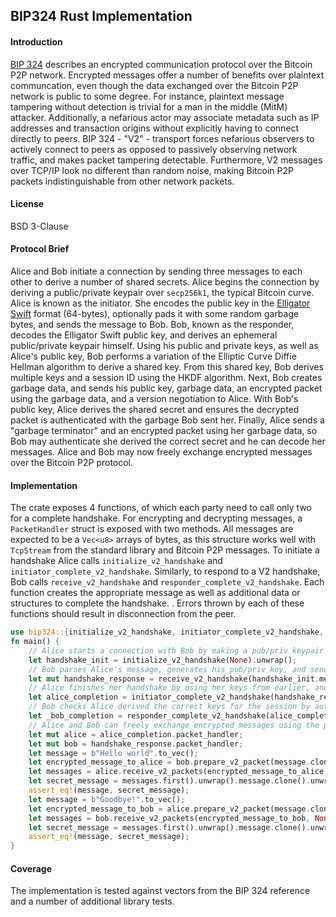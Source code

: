 ## BIP324 Rust Implementation

#### Introduction

[BIP 324](https://github.com/bitcoin/bips/blob/master/bip-0324.mediawiki) describes an encrypted communication protocol over the Bitcoin P2P network. Encrypted messages offer a number of benefits over plaintext communcation, even though the data exchanged over the Bitcoin P2P network is public to some degree. For instance, plaintext message tampering without detection is trivial for a man in the middle (MitM) attacker. Additionally, a nefarious actor may associate metadata such as IP addresses and transaction origins without explicitly having to connect directly to peers. BIP 324 - "V2" - transport forces nefarious observers to actively connect to peers as opposed to passively observing network traffic, and makes packet tampering detectable. Furthermore, V2 messages over TCP/IP look no different than random noise, making Bitcoin P2P packets indistinguishable from other network packets. 

#### License

BSD 3-Clause

#### Protocol Brief

Alice and Bob initiate a connection by sending three messages to each other to derive a number of shared secrets. Alice begins the connection by deriving a public/private keypair over `secp256k1`, the typical Bitcoin curve. Alice is known as the initiator. She encodes the public key in the [Elligator Swift](https://eprint.iacr.org/2022/759.pdf) format (64-bytes), optionally pads it with some random garbage bytes, and sends the message to Bob. Bob, known as the responder, decodes the Elligator Swift public key, and derives an ephemeral public/private keypair himself. Using his public and private keys, as well as Alice's public key, Bob performs a variation of the Elliptic Curve Diffie Hellman algorithm to derive a shared key. From this shared key, Bob derives multiple keys and a session ID using the HKDF algorithm. Next, Bob creates garbage data, and sends his public key, garbage data, an encrypted packet using the garbage data, and a version negotiation to Alice. With Bob's public key, Alice derives the shared secret and ensures the decrypted packet is authenticated with the garbage Bob sent her. Finally, Alice sends a "garbage terminator" and an encrypted packet using her garbage data, so Bob may authenticate she derived the correct secret and he can decode her messages. Alice and Bob may now freely exchange encrypted messages over the Bitcoin P2P protocol.

#### Implementation

The crate exposes 4 functions, of which each party need to call only two for a complete handshake. For encrypting and decrypting messages, a `PacketHandler` struct is exposed with two methods. All messages are expected to be a `Vec<u8>` arrays of bytes, as this structure works well with `TcpStream` from the standard library and Bitcoin P2P messages. To initiate a handshake Alice calls `initialize_v2_handshake` and `initiator_complete_v2_handshake`. Similarly, to respond to a V2 handshake, Bob calls `receive_v2_handshake` and `responder_complete_v2_handshake`. Each function creates the appropriate message as well as additional data or structures to complete the handshake. . Errors thrown by each of these functions should result in disconnection from the peer.

```rust
use bip324::{initialize_v2_handshake, initiator_complete_v2_handshake, receive_v2_handshake, responder_complete_v2_handshake};
fn main() {
    // Alice starts a connection with Bob by making a pub/priv keypair and sending a message to Bob.
    let handshake_init = initialize_v2_handshake(None).unwrap();
    // Bob parses Alice's message, generates his pub/priv key, and sends a message back.
    let mut handshake_response = receive_v2_handshake(handshake_init.message.clone()).unwrap();
    // Alice finishes her handshake by using her keys from earlier, and sending a final message to Bob.
    let alice_completion = initiator_complete_v2_handshake(handshake_response.message.clone(), handshake_init).unwrap();
    // Bob checks Alice derived the correct keys for the session by authenticating her first message.
    let _bob_completion = responder_complete_v2_handshake(alice_completion.message.clone(), &mut handshake_response).unwrap();
    // Alice and Bob can freely exchange encrypted messages using the packet handler returned by each handshake.
    let mut alice = alice_completion.packet_handler;
    let mut bob = handshake_response.packet_handler;
    let message = b"Hello world".to_vec();
    let encrypted_message_to_alice = bob.prepare_v2_packet(message.clone(), None, false).unwrap();
    let messages = alice.receive_v2_packets(encrypted_message_to_alice, None).unwrap();
    let secret_message = messages.first().unwrap().message.clone().unwrap();
    assert_eq!(message, secret_message);
    let message = b"Goodbye!".to_vec();
    let encrypted_message_to_bob = alice.prepare_v2_packet(message.clone(), None, false).unwrap();
    let messages = bob.receive_v2_packets(encrypted_message_to_bob, None).unwrap();
    let secret_message = messages.first().unwrap().message.clone().unwrap();
    assert_eq!(message, secret_message);
}
```

#### Coverage

The implementation is tested against vectors from the BIP 324 reference and a number of additional library tests.


